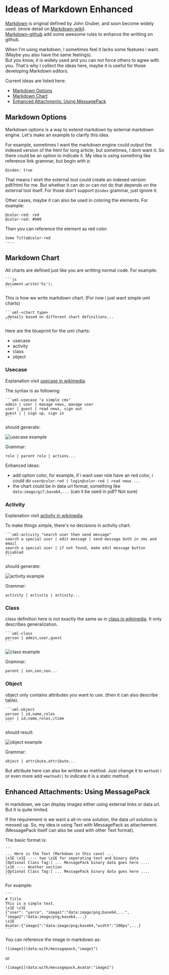 # Ideas of Markdown Enhanced
[Markdown][] is original defined by John Gruber, and soon become widely used. (more detail on [Markdown-wiki][]).  
[Markdown-github][] add some awesome rules to enhance the writting on github.

When I'm using markdown, I sometimes feel it lacks some features i want. (Maybe you also have the same feelings).  
But you know, it is widely used and you can not force others to agree with you. That's why I collect the ideas here, maybe it is useful for those developing Markdown editors.

Current ideas are listed here:  
* [Markdown Options](#markdown-options)
* [Markdown Chart](#markdown-chart)
* [Enhanced Attachments: Using MessagePack](#enhanced-attachments-using-messagepack)

## Markdown Options
Markdown options is a way to extend markdown by external markdown engine. Let's make an example to clarify this idea.

For example, sometimes I want the markdown engine could output the indexed version of the html for long article; but sometimes, I dont want it. So there could be an option to indicate it. My idea is using something like reference link grammar, but begin with `@`:

    @index: true

That means I wish the external tool could create an indexed version pdf/html for me. But whether it can do or can not do that depends on the external tool itself. For those don't support `@index` grammar, just ignore it.

Other cases, maybe it can also be used in coloring the elements. For example:

    @color-red: red
    @color-red: #900

Then you can reference the element as red color.

    Some Title@color-red
    ----
 
## Markdown Chart
All charts are defined just like you are writting normal code. For example:
		
    ```js
    document.write('hi');
    ```

This is how we write markdown chart. (For now i just want simple uml charts)

    ```uml-<chart type>
    …details based on different chart definitions...
    ```
    
Here are the blueprint for the uml charts:

* usecase
* activity
* class
* object

### Usecase
Explanation visit [usecase in wikimedia][].

The syntax is as following:

    ```uml-usecase "a simple cms"
    admin | user | manage news, manage user
    user | guest | read news, sign out
    guest | | sign up, sign in
    ```
		
should generate:

![usecase example]

Grammar:

    role | parent role | actions...

Enhanced ideas:

* add option color, for example, if i want user role have an red color, i could do `user@color-red | login@color-red | read news ...`
* the chart could be in data url format, something like `data:image/gif;base64,...` (can it be used in pdf? Not sure)

### Activity
Explanation visit [activity in wikimedia][].

To make things simple, there's no decisions in activity chart.

    ```uml-activity "search user then send message"
    search a special user | edit message | send message both in sms and email
    search a special user | if not found, make edit message button disabled    
    ```
		
should generate:

![activity example]

Grammar:

    activity | activity | activity...

### Class
class definition here is not exactly the same as in [class in wikimedia][]. It only describes generalization.

    ```uml-class
    person | admin,user,guest
    ```

![class example]

Grammar:

    parent | son,son,son...

### Object
object only contains attributes you want to use. (then it can also describe table).

    ```uml-object
    person | id,name,roles
    user | id,name,roles,ctime
    ```

should result:

![object example]

Grammar:

    object | attribute,attribute...

But attribute here can also be written as method. Just change it to `method()` or even more add `+method()` to indicate it is a static method.

## Enhanced Attachments: Using MessagePack
In markdown, we can display images either using external links or data url. But it is quite limited.

If the requirement is we want a all-in-one solution, the data url solution is messed up. So, my idea is using Text with MessagePack as attachement. (MessagePack itself can also be used with other Text format).

The basic format is:

    ```
    ... Here is the Text (Markdown in this case) ...
    \x1E \x1E ---- two \x1E for seperating text and binary data
    [Optional Class Tag:] ... MessagePack binary data goes here ....
    \x1E ---- Another section
    [Optional Class Tag:] ... MessagePack binary data goes here ....
    ```

For example:

    ```
    # Title
    This is a simple text.
    \x1E \x1E 
    {"user": "yarco", "image1":"data:image/png;base64,...", "image2":"data:image/png;base64,...}
    \x1E 
    Avatar:{"image1":"data:image/png;base64,"width":"200px",...}
    ```

You can reference the image in markdown as:

    ![image1](data:with/messagepack,"image1")

or

    ![image1](data:with/messagepack,Avatar:"image1")


[Markdown]:http://daringfireball.net/projects/markdown/ "original markdown"
[Markdown-wiki]:http://en.wikipedia.org/wiki/Markdown "markdown wikimedia intro"
[Markdown-github]:https://docs.github.com/en/get-started/writing-on-github/getting-started-with-writing-and-formatting-on-github/basic-writing-and-formatting-syntax

[usecase in wikimedia]:http://en.wikipedia.org/wiki/Use_Case_Diagram "usecase in wikimedia"
[activity in wikimedia]:http://en.wikipedia.org/wiki/Activity_diagram "activity in wikimedia"
[class in wikimedia]:http://en.wikipedia.org/wiki/Class_diagram "class in wikimedia"
[usecase example]:https://raw.github.com/Yet-Another-Org/Markdown-Enhanced-Ideas/master/usecase.png "usecase example"
[activity example]:https://raw.github.com/Yet-Another-Org/Markdown-Enhanced-Ideas/master/activity.png "activity example"
[class example]:https://raw.github.com/Yet-Another-Org/Markdown-Enhanced-Ideas/master/class.png "class example"
[object example]:https://raw.github.com/Yet-Another-Org/Markdown-Enhanced-Ideas/master/object.png "object example"